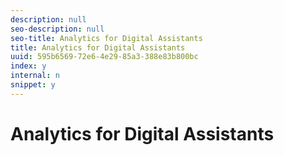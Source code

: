 ```yaml
---
description: null
seo-description: null
seo-title: Analytics for Digital Assistants
title: Analytics for Digital Assistants
uuid: 595b6569-72e6-4e29-85a3-388e83b800bc
index: y
internal: n
snippet: y
---
```


# Analytics for Digital Assistants

